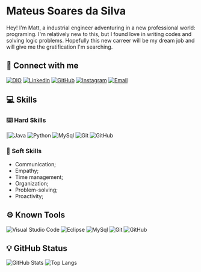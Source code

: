 
# Mateus Soares da Silva

Hey! I'm Matt, a industrial engineer adventuring in a new professional world: programing. I'm relatively new to this, but I found love in writing codes and solving logic problems. Hopefully this new carreer will be my dream job and will give me the gratification I'm searching.

## 🔗 Connect with me
[![DIO](https://img.shields.io/badge/DIO%20Profile-000?style=for-the-badge&logo=DIO)](https://www.dio.me/users/mateus_s18)
[![Linkedin](https://img.shields.io/badge/LinkedIn-000?style=for-the-badge&logo=linkedin&logoColor=0E76A8)](https://www.linkedin.com/in/mateus-soares-0333a81b3/)
[![GitHub](https://img.shields.io/badge/GitHub-000?style=for-the-badge&logo=github)](https://github.com/m4tt18) 
[![Instagram](https://img.shields.io/badge/Instagram-000?style=for-the-badge&logo=instagram)](https://www.instagram.com/m4ttjupiter/)
[![Email](https://img.shields.io/badge/Email-000?style=for-the-badge&logo=microsoft-outlook)](mailto:mateus.s18@hotmail.com)


## 💻 Skills
### ⌨️ Hard Skills
|![Java](https://img.shields.io/badge/Java-000?style=for-the-badge&logo=java) ![Python](https://img.shields.io/badge/Python-000?style=for-the-badge&logo=python) ![MySql](https://img.shields.io/badge/MySql-000?style=for-the-badge&logo=mysql) ![Git](https://img.shields.io/badge/Git-000?style=for-the-badge&logo=git) ![GitHub](https://img.shields.io/badge/GitHub-000?style=for-the-badge&logo=github)

### 🤝 Soft Skills
- Communication;
- Empathy;
- Time management;
- Organization;
- Problem-solving;
- Proactivity;

## ⚙️ Known Tools
![Visual Studio Code](https://img.shields.io/badge/Visual%20Studio%20Code-000?style=for-the-badge&logo=Visual-studio)
![Eclipse](https://img.shields.io/badge/Eclipse-000?style=for-the-badge&logo=Eclipse)
![MySql](https://img.shields.io/badge/MySql-000?style=for-the-badge&logo=mysql) 
![Git](https://img.shields.io/badge/Git-000?style=for-the-badge&logo=git) 
![GitHub](https://img.shields.io/badge/GitHub-000?style=for-the-badge&logo=github)

## 💡 GitHub Status
![GitHub Stats](https://github-readme-stats.vercel.app/api?username=m4tt18&theme=transparent&bg_color=000&border_color=b1d5de&show_icons=true&icon_color=b1d5de&title_color=b1d5de&text_color=FFF)
![Top Langs](https://github-readme-stats-git-masterrstaa-rickstaa.vercel.app/api/top-langs/?username=SEUUSERNAME&layout=compact&bg_color=000&border_color=b1d5de&title_color=b1d5de&text_color=FFF)
